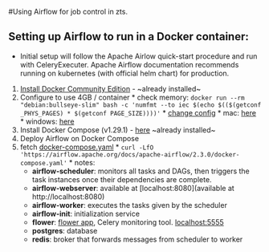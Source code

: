 #Using Airflow for job control in zts.

## Setting up Airflow to run in a Docker container:
* Initial setup will follow the Apache Airlow quick-start procedure and run with CeleryExecuter.  Apache Airflow documentation recommends running on kubernetes (with official helm chart) for production.
1. [Install Docker Community Edition](https://docs.docker.com/engine/install/) - ~already installed~
  1. Configure to use 4GB / container
    * check memory: `docker run --rm "debian:bullseye-slim" bash -c 'numfmt --to iec $(echo $(($(getconf _PHYS_PAGES) * $(getconf PAGE_SIZE))))'`
    * [change config](https://docs.docker.com/desktop/mac/)
    * mac: [here](https://docs.docker.com/desktop/mac/)
    * windows: [here](https://docs.docker.com/desktop/windows/)
2. Install Docker Compose (v1.29.1) - [here](https://docs.docker.com/compose/install/) ~already installed~
3. Deploy Airflow on Docker Compose
  1. fetch [docker-compose.yaml](https://airflow.apache.org/docs/apache-airflow/stable/docker-compose.yaml)
    * `curl -LfO 'https://airflow.apache.org/docs/apache-airflow/2.3.0/docker-compose.yaml'`
    * notes:
      * **airflow-scheduler**: monitors all tasks and DAGs, then triggers the task instances once their dependencies are complete.
      * **airflow-webserver**: available at [localhost:8080](available at http://localhost:8080)
      * **airflow-worker**: executes the tasks given by the scheduler
      * **airflow-init**: initialization service
      * **flower**: [flower app](https://flower.readthedocs.io/en/latest/), Celery monitoring tool. [localhost:5555](http://localhost:5555)
      * **postgres**: database
      * **redis**: broker that forwards messages from scheduler to worker

